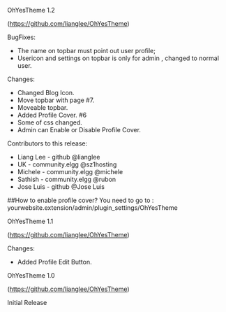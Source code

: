 
OhYesTheme 1.2

(https://github.com/lianglee/OhYesTheme)

BugFixes:
* The name on topbar must point out user profile;
* Usericon and settings on topbar is only for admin , changed to normal user.

Changes:
 * Changed Blog Icon.
 * Move topbar with page #7.
 * Moveable topbar.
 * Added Profile Cover. #6
 * Some of css changed.
 * Admin can Enable or Disable Profile Cover.

Contributors to this release:
 * Liang Lee - github @lianglee
 * UK - community.elgg @sz1hosting
 * Michele - community.elgg @michele
 * Sathish - community.elgg @rubon
 * Jose Luis - github @Jose Luis

##How to enable profile cover?
You need to go to : yourwebsite.extension/admin/plugin_settings/OhYesTheme

 

OhYesTheme 1.1

(https://github.com/lianglee/OhYesTheme)

Changes:
 * Added Profile Edit Button.


OhYesTheme 1.0

(https://github.com/lianglee/OhYesTheme)

Initial Release




